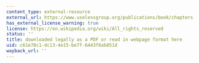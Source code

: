 ```yaml
---
content_type: external-resource
external_url: https://www.uselessgroup.org/publications/book/chapters
has_external_license_warning: true
license: https://en.wikipedia.org/wiki/All_rights_reserved
status: ''
title: downloaded legally as a PDF or read in webpage format here
uid: c61e78c1-dc13-4e15-be7f-6443f6ab851d
wayback_url: ''
---
```

